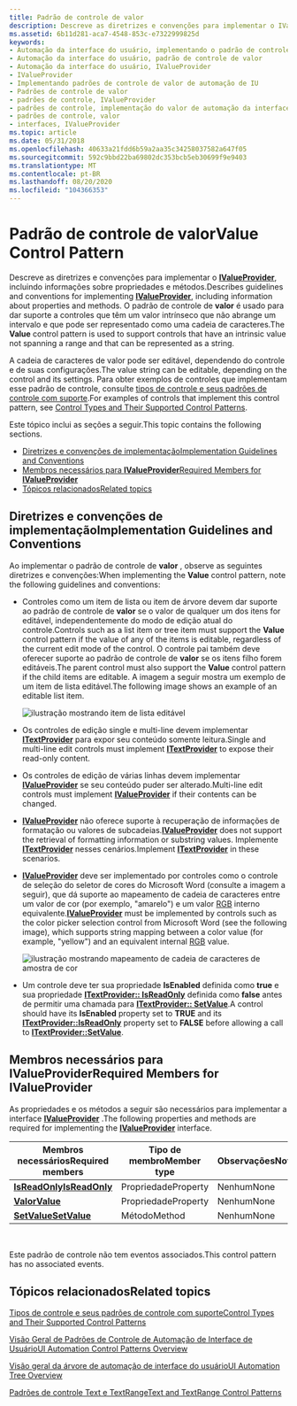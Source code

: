 ```yaml
---
title: Padrão de controle de valor
description: Descreve as diretrizes e convenções para implementar o IValueProvider, incluindo informações sobre propriedades e métodos.
ms.assetid: 6b11d281-aca7-4548-853c-e7322999825d
keywords:
- Automação da interface do usuário, implementando o padrão de controle de valor
- Automação da interface do usuário, padrão de controle de valor
- Automação da interface do usuário, IValueProvider
- IValueProvider
- Implementando padrões de controle de valor de automação de IU
- Padrões de controle de valor
- padrões de controle, IValueProvider
- padrões de controle, implementação do valor de automação da interface do usuário
- padrões de controle, valor
- interfaces, IValueProvider
ms.topic: article
ms.date: 05/31/2018
ms.openlocfilehash: 40633a21fdd6b59a2aa35c34258037582a647f05
ms.sourcegitcommit: 592c9bbd22ba69802dc353bcb5eb30699f9e9403
ms.translationtype: MT
ms.contentlocale: pt-BR
ms.lasthandoff: 08/20/2020
ms.locfileid: "104366353"
---
```

# <a name="value-control-pattern"></a><span data-ttu-id="b6c6e-113">Padrão de controle de valor</span><span class="sxs-lookup"><span data-stu-id="b6c6e-113">Value Control Pattern</span></span>

<span data-ttu-id="b6c6e-114">Descreve as diretrizes e convenções para implementar o [**IValueProvider**](/windows/desktop/api/UIAutomationCore/nn-uiautomationcore-ivalueprovider), incluindo informações sobre propriedades e métodos.</span><span class="sxs-lookup"><span data-stu-id="b6c6e-114">Describes guidelines and conventions for implementing [**IValueProvider**](/windows/desktop/api/UIAutomationCore/nn-uiautomationcore-ivalueprovider), including information about properties and methods.</span></span> <span data-ttu-id="b6c6e-115">O padrão de controle de **valor** é usado para dar suporte a controles que têm um valor intrínseco que não abrange um intervalo e que pode ser representado como uma cadeia de caracteres.</span><span class="sxs-lookup"><span data-stu-id="b6c6e-115">The **Value** control pattern is used to support controls that have an intrinsic value not spanning a range and that can be represented as a string.</span></span>

<span data-ttu-id="b6c6e-116">A cadeia de caracteres de valor pode ser editável, dependendo do controle e de suas configurações.</span><span class="sxs-lookup"><span data-stu-id="b6c6e-116">The value string can be editable, depending on the control and its settings.</span></span> <span data-ttu-id="b6c6e-117">Para obter exemplos de controles que implementam esse padrão de controle, consulte [tipos de controle e seus padrões de controle com suporte](uiauto-controlpatternmapping.md).</span><span class="sxs-lookup"><span data-stu-id="b6c6e-117">For examples of controls that implement this control pattern, see [Control Types and Their Supported Control Patterns](uiauto-controlpatternmapping.md).</span></span>

<span data-ttu-id="b6c6e-118">Este tópico inclui as seções a seguir.</span><span class="sxs-lookup"><span data-stu-id="b6c6e-118">This topic contains the following sections.</span></span>

-   [<span data-ttu-id="b6c6e-119">Diretrizes e convenções de implementação</span><span class="sxs-lookup"><span data-stu-id="b6c6e-119">Implementation Guidelines and Conventions</span></span>](#implementation-guidelines-and-conventions)
-   [<span data-ttu-id="b6c6e-120">Membros necessários para **IValueProvider**</span><span class="sxs-lookup"><span data-stu-id="b6c6e-120">Required Members for **IValueProvider**</span></span>](#required-members-for-ivalueprovider)
-   [<span data-ttu-id="b6c6e-121">Tópicos relacionados</span><span class="sxs-lookup"><span data-stu-id="b6c6e-121">Related topics</span></span>](#related-topics)

## <a name="implementation-guidelines-and-conventions"></a><span data-ttu-id="b6c6e-122">Diretrizes e convenções de implementação</span><span class="sxs-lookup"><span data-stu-id="b6c6e-122">Implementation Guidelines and Conventions</span></span>

<span data-ttu-id="b6c6e-123">Ao implementar o padrão de controle de **valor** , observe as seguintes diretrizes e convenções:</span><span class="sxs-lookup"><span data-stu-id="b6c6e-123">When implementing the **Value** control pattern, note the following guidelines and conventions:</span></span>

-   <span data-ttu-id="b6c6e-124">Controles como um item de lista ou item de árvore devem dar suporte ao padrão de controle de **valor** se o valor de qualquer um dos itens for editável, independentemente do modo de edição atual do controle.</span><span class="sxs-lookup"><span data-stu-id="b6c6e-124">Controls such as a list item or tree item must support the **Value** control pattern if the value of any of the items is editable, regardless of the current edit mode of the control.</span></span> <span data-ttu-id="b6c6e-125">O controle pai também deve oferecer suporte ao padrão de controle de **valor** se os itens filho forem editáveis.</span><span class="sxs-lookup"><span data-stu-id="b6c6e-125">The parent control must also support the **Value** control pattern if the child items are editable.</span></span> <span data-ttu-id="b6c6e-126">A imagem a seguir mostra um exemplo de um item de lista editável.</span><span class="sxs-lookup"><span data-stu-id="b6c6e-126">The following image shows an example of an editable list item.</span></span>

    ![ilustração mostrando item de lista editável](images/uia-valuepattern-editable-listitem.jpg)

- <span data-ttu-id="b6c6e-128">Os controles de edição single e multi-line devem implementar [**ITextProvider**](/windows/desktop/api/UIAutomationCore/nn-uiautomationcore-itextprovider) para expor seu conteúdo somente leitura.</span><span class="sxs-lookup"><span data-stu-id="b6c6e-128">Single and multi-line edit controls must implement [**ITextProvider**](/windows/desktop/api/UIAutomationCore/nn-uiautomationcore-itextprovider) to expose their read-only content.</span></span>
- <span data-ttu-id="b6c6e-129">Os controles de edição de várias linhas devem implementar [**IValueProvider**](/windows/desktop/api/UIAutomationCore/nn-uiautomationcore-ivalueprovider) se seu conteúdo puder ser alterado.</span><span class="sxs-lookup"><span data-stu-id="b6c6e-129">Multi-line edit controls must implement [**IValueProvider**](/windows/desktop/api/UIAutomationCore/nn-uiautomationcore-ivalueprovider) if their contents can be changed.</span></span>
- <span data-ttu-id="b6c6e-130">[**IValueProvider**](/windows/desktop/api/UIAutomationCore/nn-uiautomationcore-ivalueprovider) não oferece suporte à recuperação de informações de formatação ou valores de subcadeias.</span><span class="sxs-lookup"><span data-stu-id="b6c6e-130">[**IValueProvider**](/windows/desktop/api/UIAutomationCore/nn-uiautomationcore-ivalueprovider) does not support the retrieval of formatting information or substring values.</span></span> <span data-ttu-id="b6c6e-131">Implemente [**ITextProvider**](/windows/desktop/api/UIAutomationCore/nn-uiautomationcore-itextprovider) nesses cenários.</span><span class="sxs-lookup"><span data-stu-id="b6c6e-131">Implement [**ITextProvider**](/windows/desktop/api/UIAutomationCore/nn-uiautomationcore-itextprovider) in these scenarios.</span></span>
- <span data-ttu-id="b6c6e-132">[**IValueProvider**](/windows/desktop/api/UIAutomationCore/nn-uiautomationcore-ivalueprovider) deve ser implementado por controles como o controle de seleção do seletor de cores do Microsoft Word (consulte a imagem a seguir), que dá suporte ao mapeamento de cadeia de caracteres entre um valor de cor (por exemplo, "amarelo") e um valor [RGB](/windows/win32/api/wingdi/nf-wingdi-rgb) interno equivalente.</span><span class="sxs-lookup"><span data-stu-id="b6c6e-132">[**IValueProvider**](/windows/desktop/api/UIAutomationCore/nn-uiautomationcore-ivalueprovider) must be implemented by controls such as the color picker selection control from Microsoft Word (see the following image), which supports string mapping between a color value (for example, "yellow") and an equivalent internal [RGB](/windows/win32/api/wingdi/nf-wingdi-rgb) value.</span></span>

    ![ilustração mostrando mapeamento de cadeia de caracteres de amostra de cor](images/uia-valuepattern-colorpicker.jpg)

- <span data-ttu-id="b6c6e-134">Um controle deve ter sua propriedade **IsEnabled** definida como **true** e sua propriedade [**ITextProvider:: IsReadOnly**](/windows/desktop/api/UIAutomationCore/nf-uiautomationcore-ivalueprovider-get_isreadonly) definida como **false** antes de permitir uma chamada para [**ITextProvider:: SetValue**](/windows/desktop/api/UIAutomationCore/nf-uiautomationcore-ivalueprovider-setvalue).</span><span class="sxs-lookup"><span data-stu-id="b6c6e-134">A control should have its **IsEnabled** property set to **TRUE** and its [**ITextProvider::IsReadOnly**](/windows/desktop/api/UIAutomationCore/nf-uiautomationcore-ivalueprovider-get_isreadonly) property set to **FALSE** before allowing a call to [**ITextProvider::SetValue**](/windows/desktop/api/UIAutomationCore/nf-uiautomationcore-ivalueprovider-setvalue).</span></span>

## <a name="required-members-for-ivalueprovider"></a><span data-ttu-id="b6c6e-135">Membros necessários para **IValueProvider**</span><span class="sxs-lookup"><span data-stu-id="b6c6e-135">Required Members for **IValueProvider**</span></span>

<span data-ttu-id="b6c6e-136">As propriedades e os métodos a seguir são necessários para implementar a interface [**IValueProvider**](/windows/desktop/api/UIAutomationCore/nn-uiautomationcore-ivalueprovider) .</span><span class="sxs-lookup"><span data-stu-id="b6c6e-136">The following properties and methods are required for implementing the [**IValueProvider**](/windows/desktop/api/UIAutomationCore/nn-uiautomationcore-ivalueprovider) interface.</span></span>



| <span data-ttu-id="b6c6e-137">Membros necessários</span><span class="sxs-lookup"><span data-stu-id="b6c6e-137">Required members</span></span>                                       | <span data-ttu-id="b6c6e-138">Tipo de membro</span><span class="sxs-lookup"><span data-stu-id="b6c6e-138">Member type</span></span> | <span data-ttu-id="b6c6e-139">Observações</span><span class="sxs-lookup"><span data-stu-id="b6c6e-139">Notes</span></span> |
|--------------------------------------------------------|-------------|-------|
| [<span data-ttu-id="b6c6e-140">**IsReadOnly**</span><span class="sxs-lookup"><span data-stu-id="b6c6e-140">**IsReadOnly**</span></span>](/windows/desktop/api/UIAutomationCore/nf-uiautomationcore-ivalueprovider-get_isreadonly) | <span data-ttu-id="b6c6e-141">Propriedade</span><span class="sxs-lookup"><span data-stu-id="b6c6e-141">Property</span></span>    | <span data-ttu-id="b6c6e-142">Nenhum</span><span class="sxs-lookup"><span data-stu-id="b6c6e-142">None</span></span>  |
| [<span data-ttu-id="b6c6e-143">**Valor**</span><span class="sxs-lookup"><span data-stu-id="b6c6e-143">**Value**</span></span>](/windows/desktop/api/UIAutomationCore/nf-uiautomationcore-ivalueprovider-get_value)           | <span data-ttu-id="b6c6e-144">Propriedade</span><span class="sxs-lookup"><span data-stu-id="b6c6e-144">Property</span></span>    | <span data-ttu-id="b6c6e-145">Nenhum</span><span class="sxs-lookup"><span data-stu-id="b6c6e-145">None</span></span>  |
| [<span data-ttu-id="b6c6e-146">**SetValue**</span><span class="sxs-lookup"><span data-stu-id="b6c6e-146">**SetValue**</span></span>](/windows/desktop/api/UIAutomationCore/nf-uiautomationcore-ivalueprovider-setvalue)     | <span data-ttu-id="b6c6e-147">Método</span><span class="sxs-lookup"><span data-stu-id="b6c6e-147">Method</span></span>      | <span data-ttu-id="b6c6e-148">Nenhum</span><span class="sxs-lookup"><span data-stu-id="b6c6e-148">None</span></span>  |



 

<span data-ttu-id="b6c6e-149">Este padrão de controle não tem eventos associados.</span><span class="sxs-lookup"><span data-stu-id="b6c6e-149">This control pattern has no associated events.</span></span>

## <a name="related-topics"></a><span data-ttu-id="b6c6e-150">Tópicos relacionados</span><span class="sxs-lookup"><span data-stu-id="b6c6e-150">Related topics</span></span>

<dl> <dt>

[<span data-ttu-id="b6c6e-151">Tipos de controle e seus padrões de controle com suporte</span><span class="sxs-lookup"><span data-stu-id="b6c6e-151">Control Types and Their Supported Control Patterns</span></span>](uiauto-controlpatternmapping.md)
</dt> <dt>

[<span data-ttu-id="b6c6e-152">Visão Geral de Padrões de Controle de Automação de Interface de Usuário</span><span class="sxs-lookup"><span data-stu-id="b6c6e-152">UI Automation Control Patterns Overview</span></span>](uiauto-controlpatternsoverview.md)
</dt> <dt>

[<span data-ttu-id="b6c6e-153">Visão geral da árvore de automação de interface do usuário</span><span class="sxs-lookup"><span data-stu-id="b6c6e-153">UI Automation Tree Overview</span></span>](uiauto-treeoverview.md)
</dt> <dt>

[<span data-ttu-id="b6c6e-154">Padrões de controle Text e TextRange</span><span class="sxs-lookup"><span data-stu-id="b6c6e-154">Text and TextRange Control Patterns</span></span>](uiauto-implementingtextandtextrange.md)
</dt> </dl>

 

 